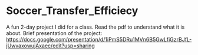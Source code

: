 # Soccer_Transfer_Efficiecy

A fun 2-day project I did for a class.
Read the pdf to understand what it is about.
Brief presentation of the project: https://docs.google.com/presentation/d/1iPmS5DRu1MVn6B5GwLfiGzrBJfL-jUwvaxowujAxaec/edit?usp=sharing
